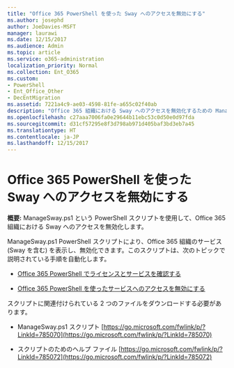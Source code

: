 ```yaml
---
title: "Office 365 PowerShell を使った Sway へのアクセスを無効にする"
ms.author: josephd
author: JoeDavies-MSFT
manager: laurawi
ms.date: 12/15/2017
ms.audience: Admin
ms.topic: article
ms.service: o365-administration
localization_priority: Normal
ms.collection: Ent_O365
ms.custom:
- PowerShell
- Ent_Office_Other
- DecEntMigration
ms.assetid: 7221a4c9-ae03-4598-81fe-a655c02f40ab
description: "Office 365 組織における Sway へのアクセスを無効化するための ManageSway.ps1 PowerShell スクリプトをどこからダウンロードするか説明します。"
ms.openlocfilehash: c27aaa7006fa0e29644b11ebc53c0d50e0d97fda
ms.sourcegitcommit: d31cf57295e8f3d798ab971d405baf3bd3eb7a45
ms.translationtype: HT
ms.contentlocale: ja-JP
ms.lasthandoff: 12/15/2017
---
```

# <a name="disable-access-to-sway-with-office-365-powershell"></a>Office 365 PowerShell を使った Sway へのアクセスを無効にする

**概要:** ManageSway.ps1 という PowerShell スクリプトを使用して、Office 365 組織における Sway へのアクセスを無効化します。
  
ManageSway.ps1 PowerShell スクリプトにより、Office 365 組織のサービス (Sway を含む) を表示し、無効化できます。このスクリプトは、次のトピックで説明されている手順を自動化します。
  
- [Office 365 PowerShell でライセンスとサービスを確認する](view-licenses-and-services-with-office-365-powershell.md)
    
- [Office 365 PowerShell を使ったサービスへのアクセスを無効にする](disable-access-to-services-with-office-365-powershell.md)
    
スクリプトに関連付けられている 2 つのファイルをダウンロードする必要があります。
  
- ManageSway.ps1 スクリプト [https://go.microsoft.com/fwlink/p/?LinkId=785070](https://go.microsoft.com/fwlink/p/?LinkId=785070)
    
- スクリプトのためのヘルプ ファイル [https://go.microsoft.com/fwlink/p/?LinkId=785072](https://go.microsoft.com/fwlink/p/?LinkId=785072)
    

